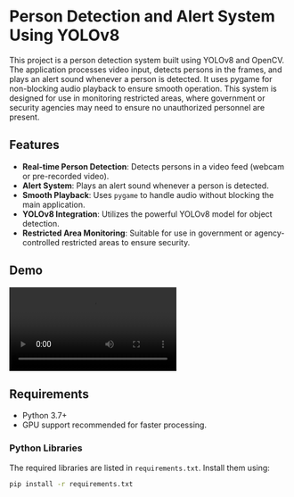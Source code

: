 # Person Detection and Alert System Using YOLOv8

This project is a person detection system built using YOLOv8 and OpenCV. The application processes video input, detects persons in the frames, and plays an alert sound whenever a person is detected. It uses pygame for non-blocking audio playback to ensure smooth operation. This system is designed for use in monitoring restricted areas, where government or security agencies may need to ensure no unauthorized personnel are present.
## Features

- **Real-time Person Detection**: Detects persons in a video feed (webcam or pre-recorded video).
- **Alert System**: Plays an alert sound whenever a person is detected.
- **Smooth Playback**: Uses `pygame` to handle audio without blocking the main application.
- **YOLOv8 Integration**: Utilizes the powerful YOLOv8 model for object detection.
- **Restricted Area Monitoring**: Suitable for use in government or agency-controlled restricted areas to ensure security.

## Demo

![Detection in Action](assets/demo.mp4) <!-- Replace with your actual demo GIF or screenshot -->

## Requirements

- Python 3.7+
- GPU support recommended for faster processing.

### Python Libraries

The required libraries are listed in `requirements.txt`. Install them using:

```bash
pip install -r requirements.txt
